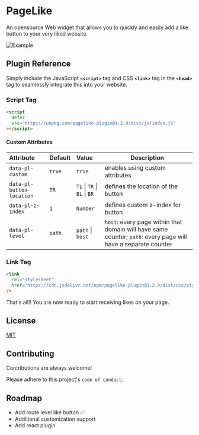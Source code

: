 <!-- ![Logo](https://raw.githubusercontent.com/iamanishroy/pagelike/main/assets/logo-small.png) -->

# PageLike

An opensource Web widget that allows you to quickly and easily add a like button to your very liked website.

<!-- ## Demo -->

![Example](https://user-images.githubusercontent.com/62830866/203528800-23ba7697-3ad8-4a2f-88c7-990d6b3fe673.png)

## Plugin Reference

Simply include the JavaScript **`<script>`** tag and CSS **`<link>`** tag in the **`<head>`** tag to seamlessly integrate this into your website.

### Script Tag

```html
<script
  defer
  src="https://unpkg.com/pagelike-plugin@1.2.9/dist/js/index.js"
></script>
```

#### Custom Attributes

| Attribute                 | Default | Value                        | Description                                                                                                   |
| :------------------------ | :------ | :--------------------------- | ------------------------------------------------------------------------------------------------------------- |
| `data-pl-custom`          | `true`  | `true`                       | enables using custom attributes                                                                               |
| `data-pl-button-location` | `TR`    | `TL` \| `TR` \| `BL` \| `BR` | defines the location of the button                                                                            |
| `data-pl-z-index`         | `1`     | `Number`                     | defines custom z-index for button                                                                             |
| `data-pl-level`           | `path`  | `path` \| `host`             | `host`: every page within that domain will have same counter; `path`: every page will have a separate counter |

### Link Tag

```html
<link
  rel="stylesheet"
  href="https://cdn.jsdelivr.net/npm/pagelike-plugin@1.2.9/dist/css/styles.css"
/>
```

That's all!! You are now ready to start receiving likes on your page.

<!-- ## Screenshots

![App Screenshot](https://via.placeholder.com/468x300?text=App+Screenshot+Here) -->

## License

[MIT](https://choosealicense.com/licenses/mit/)

## Contributing

Contributions are always welcome!

Please adhere to this project's `code of conduct`.

## Roadmap

- Add route level like button ✅
- Additional customization support
- Add react plugin
